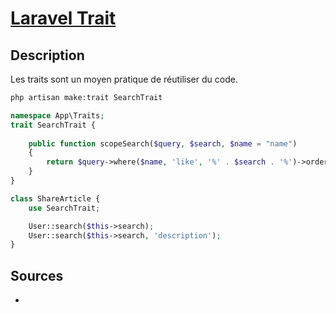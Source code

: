 # [Laravel Trait](readme.md)

## Description

Les traits sont un moyen pratique de réutiliser du code.

```bash
php artisan make:trait SearchTrait
```

```php
namespace App\Traits;
trait SearchTrait {
    
    public function scopeSearch($query, $search, $name = "name")
    {
        return $query->where($name, 'like', '%' . $search . '%')->orderBy($name);
    }
}
```

```php
class ShareArticle {
    use SearchTrait;

    User::search($this->search);
    User::search($this->search, 'description');
}
```

## Sources

* []()